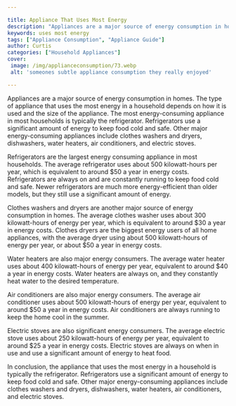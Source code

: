 ```yaml
---

title: Appliance That Uses Most Energy
description: "Appliances are a major source of energy consumption in homes. The type of appliance that uses the most energy in a household depen...keep reading to learn"
keywords: uses most energy
tags: ["Appliance Consumption", "Appliance Guide"]
author: Curtis
categories: ["Household Appliances"]
cover: 
 image: /img/applianceconsumption/73.webp
 alt: 'someones subtle appliance consumption they really enjoyed'

---
```


Appliances are a major source of energy consumption in homes. The type of appliance that uses the most energy in a household depends on how it is used and the size of the appliance. The most energy-consuming appliance in most households is typically the refrigerator. Refrigerators use a significant amount of energy to keep food cold and safe. Other major energy-consuming appliances include clothes washers and dryers, dishwashers, water heaters, air conditioners, and electric stoves.

Refrigerators are the largest energy consuming appliance in most households. The average refrigerator uses about 500 kilowatt-hours per year, which is equivalent to around $50 a year in energy costs. Refrigerators are always on and are constantly running to keep food cold and safe. Newer refrigerators are much more energy-efficient than older models, but they still use a significant amount of energy.

Clothes washers and dryers are another major source of energy consumption in homes. The average clothes washer uses about 300 kilowatt-hours of energy per year, which is equivalent to around $30 a year in energy costs. Clothes dryers are the biggest energy users of all home appliances, with the average dryer using about 500 kilowatt-hours of energy per year, or about $50 a year in energy costs.

Water heaters are also major energy consumers. The average water heater uses about 400 kilowatt-hours of energy per year, equivalent to around $40 a year in energy costs. Water heaters are always on, and they constantly heat water to the desired temperature.

Air conditioners are also major energy consumers. The average air conditioner uses about 500 kilowatt-hours of energy per year, equivalent to around $50 a year in energy costs. Air conditioners are always running to keep the home cool in the summer.

Electric stoves are also significant energy consumers. The average electric stove uses about 250 kilowatt-hours of energy per year, equivalent to around $25 a year in energy costs. Electric stoves are always on when in use and use a significant amount of energy to heat food.

In conclusion, the appliance that uses the most energy in a household is typically the refrigerator. Refrigerators use a significant amount of energy to keep food cold and safe. Other major energy-consuming appliances include clothes washers and dryers, dishwashers, water heaters, air conditioners, and electric stoves.
